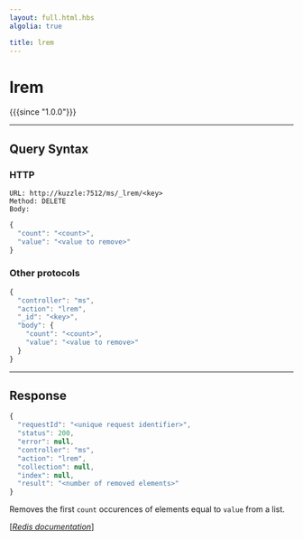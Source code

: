 ```yaml
---
layout: full.html.hbs
algolia: true

title: lrem
---
```



# lrem

{{{since "1.0.0"}}}



---

## Query Syntax

### HTTP

```http
URL: http://kuzzle:7512/ms/_lrem/<key>
Method: DELETE  
Body:
```


```js
{
  "count": "<count>",
  "value": "<value to remove>"
}
```



### Other protocols


```js
{
  "controller": "ms",
  "action": "lrem",
  "_id": "<key>",
  "body": {
    "count": "<count>",
    "value": "<value to remove>"
  }
}
```

---

## Response

```javascript
{
  "requestId": "<unique request identifier>",
  "status": 200,
  "error": null,
  "controller": "ms",
  "action": "lrem",
  "collection": null,
  "index": null,
  "result": "<number of removed elements>"
}
```

Removes the first `count` occurences of elements equal to `value` from a list.

[[_Redis documentation_]](https://redis.io/commands/lrem)
